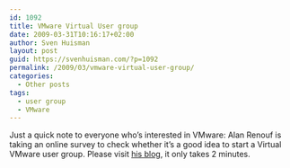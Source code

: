 ```yaml
---
id: 1092
title: VMware Virtual User group
date: 2009-03-31T10:16:17+02:00
author: Sven Huisman
layout: post
guid: https://svenhuisman.com/?p=1092
permalink: /2009/03/vmware-virtual-user-group/
categories:
  - Other posts
tags:
  - user group
  - VMware
---
```

Just a quick note to everyone who&#8217;s interested in VMware: Alan Renouf is taking an online survey to check whether it&#8217;s a good idea to start a Virtual VMware user group. Please visit <a title="Survey" href="http://www.virtu-al.net/2009/03/30/vmware-virtual-user-group/" target="_blank">his blog</a>, it only takes 2 minutes.